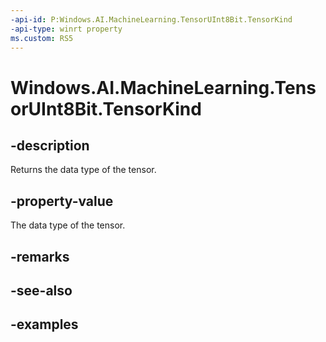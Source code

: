 ```yaml
---
-api-id: P:Windows.AI.MachineLearning.TensorUInt8Bit.TensorKind
-api-type: winrt property
ms.custom: RS5
---
```


<!-- Property syntax.
public TensorKind TensorKind { get; }
-->

# Windows.AI.MachineLearning.TensorUInt8Bit.TensorKind

## -description
Returns the data type of the tensor.

## -property-value
The data type of the tensor.

## -remarks

## -see-also

## -examples
